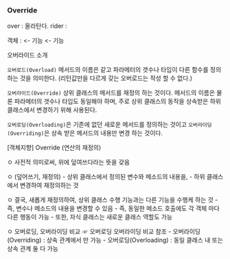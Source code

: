 ### Override

over : 올라탄다.
rider :

객체 : <- 기능
<- 기능

오버라이드 소개

`오버로드(Overload)`
메서드의 이름은 같고 파라메터의 갯수나 타입이 다른 함수를 정의하는 것을 의미한다.
(리턴값만을 다르게 갖는 오버로드는 작성 할 수 없다.)

`오버라이드(Override)`
상위 클래스의 메서드를 재정의 하는 것이다.
메서드의 이름은 물론 파라메터의 갯수나 타입도 동일해야 하며, 주로 상위 클래스의 동작을 상속받은 하위 클래스에서 변경하기 위해 사용된다.

`오버로딩(Overloading)`은 기존에 없던 새로운 메서드를 정의하는 것이고
`오버라이딩(Overriding)`은 상속 받은 메서드의 내용만 변경 하는 것이다.

[객체지향] Override (연산의 재정의)

ㅇ 사전적 의미로써, 위에 덮여쓰다라는 뜻을 갖음

ㅇ (덮어쓰기, 재정의) - 상위 클래스에서 정의된 변수와 메소드의 내용을, - 하위 클래스에서 변경하여 재정의하는 것

ㅇ 결국, 새롭게 재정의하여, 상위 클래스 수행 기능과는 다른 기능을 수행케 하는 것 - 즉, 변수나 메소드의 내용을 변경할 수 있음 - 즉, 동일한 메소드 호출에도 각 객체 마다 다른 행동이 가능 - 또한, 자식 클래스는 새로운 클래스 역할도 가능

ㅇ 오버로딩, 오버라이딩 비교 ☞ 오버로딩 오버라이딩 비교 참조 - 오버라이딩(Overriding) : 상속 관계에서 만 가능 - 오버로딩(Overloading) : 동일 클래스 내 또는 상속 관계 둘 다 가능
